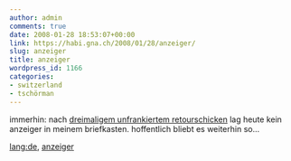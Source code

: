 ```yaml
---
author: admin
comments: true
date: 2008-01-28 18:53:07+00:00
link: https://habi.gna.ch/2008/01/28/anzeiger/
slug: anzeiger
title: anzeiger
wordpress_id: 1166
categories:
- switzerland
- tschörman
---
```


immerhin: nach [dreimaligem unfrankiertem retourschicken](http://flickr.com/photos/habi/tags/anzeiger) lag heute kein anzeiger in meinem briefkasten. hoffentlich bliebt es weiterhin so...





[lang:de](http://technorati.com/tag/lang:de), [anzeiger](http://technorati.com/tag/anzeiger)
